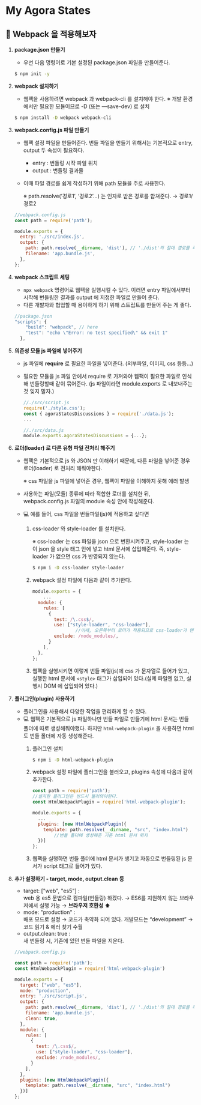 # My Agora States

## 📌 Webpack 을 적용해보자

1. **package.json 만들기**
    - 우선 다음 명령어로 기본 설정된 package.json 파일을 만들어준다.
    
    ```bash
    $ npm init -y
    ```
    
2. **webpack 설치하기**
    - 웹팩을 사용하려면 webpack 과 webpack-cli 를 설치해야 한다.
        ※ 개발 환경에서만 필요한 모듈이므로 -D (또는 —save-dev) 로 설치
        
    
    ```bash
    $ npm install -D webpack webpack-cli
    ```
    
3. **webpack.config.js 파일 만들기**
    - 웹팩 설정 파일을 만들어준다. 번들 파일을 만들기 위해서는 기본적으로 entry, output 두 속성이 필요하다.
        - entry : 번들링 시작 파일 위치
        - output : 번들링 결과물
    - 이때 파일 경로를 쉽게 작성하기 위해 path 모듈을 주로 사용한다.
        
        ※ path.resolve(’경로1’, ‘경로2’…) 는 인자로 받은 경로를 합쳐준다. → 경로1/경로2
        
    
    ```jsx
    //webpack.config.js
    const path = require('path');
    
    module.exports = {
      entry: './src/index.js',
      output: {
        path: path.resolve(__dirname, 'dist'), // './dist'의 절대 경로를 리턴
        filename: 'app.bundle.js',
      },
    };
    ```
    
4. **webpack 스크립트 세팅**
    - `npx webpack` 명령어로 웹팩을 실행시킬 수 있다. 이러면 entry 파일에서부터 시작해 번들링한 결과를 output 에 지정한 파일로 만들어 준다.
    - 다른 개발자와 협업할 때 용이하게 하기 위해 스트립트를 만들어 주는 게 좋다.
    
    ```jsx
    //package.json
    "scripts": {
    	"build": "webpack", // here
        "test": "echo \"Error: no test specified\" && exit 1"
      },
    ```
    
5. **의존성 모듈 js 파일에 넣어주기**
    - js 파일에 **require** 로 필요한 파일을 넣어준다. (외부파일, 이미지, css 등등…)
    - 필요한 모듈을 js 파일 안에서  require 로 가져와야 웹팩이 필요한 파일로 인식해 번들링할때 같이 묶어준다. (js 파일이라면 module.exports 로 내보내주는 것 잊지 말자.)
        
        ```jsx
        //./src/script.js
        require('./style.css');
        const { agoraStatesDiscussions } = require('./data.js');
        ...
        
        //./src/data.js
        module.exports.agoraStatesDiscussions = {...};
        ```
        
    
6. **로더(loader) 로 다른 유형 파일 전처리 해주기**
    - 웹팩은 기본적으로 js 와 JSON 만 이해하기 때문에, 다른 파일을 넣어준 경우 로더(loader) 로 전처리 해줘야한다.
        
        ※ css 파일을 js 파일에 넣어준 경우, 웹팩이 파일을 이해하지 못해 에러 발생
        
    - 사용하는 파일(모듈) 종류에 따라 적합한 로더를 설치한 뒤, webpack.config.js 파일의 module 속성 안에 작성해준다.
    - 💻 예를 들어, css 파일을 번들파일(js)에 적용하고 싶다면
        1. css-loader 와 style-loader 를 설치한다.
            
            ※ css-loader 는 css 파일을 json 으로 변환시켜주고, style-loader 는 이 json 을 style 태그 안에 넣고 html 문서에 삽입해준다. 즉, style-loader 가 없으면 css 가 반영되지 않는다.
            
            ```bash
            $ npm i -D css-loader style-loader
            ```
            
        2. webpack 설정 파일에 다음과 같이 추가한다.
            
            ```jsx
            module.exports = {
            	...
              module: {
                rules: [
                  {
                    test: /\.css$/,
                    use: ["style-loader", "css-loader"],
            				//이때, 오른쪽부터 로더가 적용되므로 css-loader가 맨 오른쪽이어야한다.
                    exclude: /node_modules/,
                  }
                ],
              },
            };
            ```
            
        3. 웹팩을 실행시키면 이렇게 번들 파일(js)에 css 가 문자열로 들어가 있고, 실행한 html 문서에 `<style>` 태그가 삽입되어 있다.(실제 파일엔 없고, 실행시 DOM 에 삽입되어 있다.)
            
7. **플러그인(plugin) 사용하기**
    - 플러그인을 사용해서 다양한 작업을 편리하게 할 수 있다.
    - 💻 웹팩은 기본적으로 js 파일하나만 번들 파일로 만들기에 html 문서는 번들 폴더에 따로 생성해줘야했다. 하지만 `html-webpack-plugin` 을 사용하면 html 도 번들 폴더에 자동 생성해준다.
        1. 플러그인 설치
            
            ```bash
            $ npm i -D html-webpack-plugin
            ```
            
        2. webpack 설정 파일에 플러그인을 불러오고, plugins 속성에 다음과 같이 추가한다.
            
            ```jsx
            const path = require('path');
            //설치한 플러그인은 반드시 불러와야한다.
            const HtmlWebpackPlugin = require('html-webpack-plugin');
            
            module.exports = {
              ...
              plugins: [new HtmlWebpackPlugin({
                template: path.resolve(__dirname, "src", "index.html")
            		//번들 폴더에 생성해준 기존 html 문서 위치
              })]
            };
            ```
            
        3. 웹팩을 실행하면 번들 폴더에 html 문서가 생기고 자동으로 번들링된 js 문서가 script 태그로 들어가 있다.
            
    
8. **추가 설정하기 - target, mode, output.clean 등**
    - target: ["web", "es5"] :    
    web 용 es5 문법으로 컴파일(번들링) 하겠다. → ES6를 지원하지 않는 브라우저에서 실행 가능 → **브라우저 호환성** ⬆️
    - mode: "production" :    
    배포 모드로 설정 → 코드가 축약화 되어 있다. 개발모드는 “development” → 코드 읽기 & 에러 찾기 수월 
    - output.clean: true :    
    새 번들링 시, 기존에 있던 번들 파일을 지운다.
    
    ```jsx
    //webpack.config.js
    
    const path = require('path');
    const HtmlWebpackPlugin = require('html-webpack-plugin')
    
    module.exports = {
      target: ["web", "es5"],
      mode: "production",
      entry: './src/script.js',
      output: {
        path: path.resolve(__dirname, 'dist'), // './dist'의 절대 경로를 리턴
        filename: 'app.bundle.js',
        clean: true,
      },
      module: {
        rules: [
          {
            test: /\.css$/,
            use: ["style-loader", "css-loader"],
            exclude: /node_modules/,
          }
        ],
      },
      plugins: [new HtmlWebpackPlugin({
        template: path.resolve(__dirname, "src", "index.html")
      })]
    };
    ```
